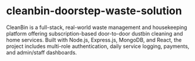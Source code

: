 # cleanbin-doorstep-waste-solution
CleanBin is a full-stack, real-world waste management and housekeeping platform offering subscription-based door-to-door dustbin cleaning and home services. Built with Node.js, Express.js, MongoDB, and React, the project includes multi-role authentication, daily service logging, payments, and admin/staff dashboards.
